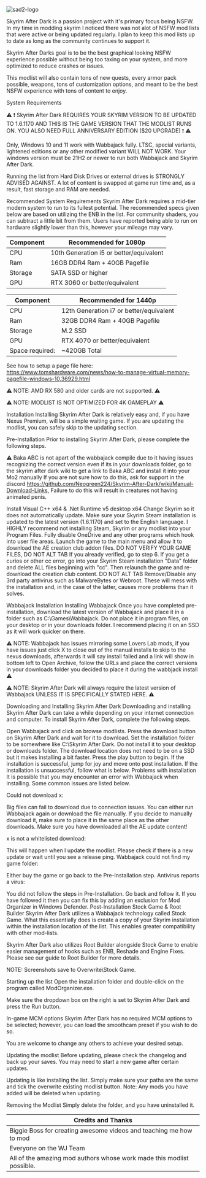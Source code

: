 
![sad2-logo](https://github.com/user-attachments/assets/6d64b867-0277-43cf-9f44-ba7cc68b101e)



Skyrim After Dark is a passion project with it's primary focus being NSFW. In my time in modding skyrim I noticed there was not alot of NSFW mod lists that were active or being updated regularly. I plan to keep this mod lists up to date as long as the community continues to support it. 

Skyrim After Darks goal is to be the best graphical looking NSFW experience possible without being too taxing on your system, and more optimized to reduce crashes or issues. 

This modlist will also contain tons of new quests, every armor pack possible, weapons, tons of customization options, and meant to be the best NSFW experience with tons of content to enjoy. 

System Requirements


⚠️ ❗ Skyrim After Dark REQUIRES YOUR SKYRIM VERSION TO BE UPDATED TO 1.6.1170 AND THIS IS THE GAME VERSION THAT THE MODLIST RUNS ON. YOU ALSO NEED FULL ANNIVERSARY EDITION ($20 UPGRADE) ❗ ⚠️

Only, Windows 10 and 11 work with Wabbajack fully. LTSC, special variants, lightened editions or any other modified variant WILL NOT WORK. Your windows version must be 21H2 or newer to run both Wabbajack and Skyrim After Dark.

Running the list from Hard Disk Drives or external drives is STRONGLY ADVISED AGAINST. A lot of content is swapped at game run time and, as a result, fast storage and RAM are needed.

Recommended System Requirements
Skyrim After Dark requires a mid-tier modern system to run to its fullest potential. The recommended specs given below are based on utilizing the ENB in the list. For community shaders, you can subtract a little bit from them. Users have reported being able to run on hardware slightly lower than this, however your mileage may vary.


| Component  | Recommended for 1080p|
| ------------- | ------------- |
| CPU  | 10th Generation i5 or better/equivalent |
| Ram  | 16GB DDR4 Ram + 40GB Pagefile  |
| Storage  | SATA SSD or higher  |
| GPU  | RTX 3060 or better/equivalent  |


| Component  | Recommended for 1440p|
| ------------- | ------------- |
| CPU  | 12th Generation i7 or better/equivalent |
| Ram  | 32GB DDR4 Ram + 40GB Pagefile  |
| Storage  | M.2 SSD  |
| GPU  | RTX 4070 or better/equivalent  |
| Space required:  |  ~420GB Total  |


See how to setup a page file here: https://www.tomshardware.com/news/how-to-manage-virtual-memory-pagefile-windows-10,36929.html

⚠️ NOTE: AMD RX 580 and older cards are not supported. ⚠️

⚠️ NOTE: MODLIST IS NOT OPTIMIZED FOR 4K GAMEPLAY ⚠️

Installation
Installing Skyrim After Dark is relatively easy and, if you have Nexus Premium, will be a simple waiting game. If you are updating the modlist, you can safely skip to the updating section.

Pre-Installation
Prior to installing Skyrim After Dark, please complete the following steps. 

⚠️ Baka ABC is not apart of the wabbajack compile due to it having issues recognizing the correct version even if its in your downloads folder, go to the skyrim after dark wiki to get a link to Baka ABC and install it into your Mo2 manually
If you are not sure how to do this, ask for support in the discord https://github.com/Neogreen224/Skyrim-After-Dark/wiki/Manual-Download-Links, Failure to do this will result in creatures not having animated penis.

Install Visual C++ x64 & .Net Runtime v5 desktop x64
Change Skyrim so it does not automatically update.
Make sure your Skyrim Steam installation is updated to the latest version (1.6.1170) and set to the English language. I HIGHLY recommend not installing Steam, Skyrim or any modlist into your Program Files.
Fully disable OneDrive and any other programs which hook into user file areas.
Launch the game to the main menu and allow it to download the AE creation club addon files. DO NOT VERIFY YOUR GAME FILES, DO NOT ALT TAB If you already verified, go to step 6.
If you get a curios or other cc error, go into your Skyrim Steam installation "Data" folder and delete ALL files beginning with "cc". Then relaunch the game and re-download the creation club content. DO NOT ALT TAB
Remove/Disable any 3rd party antivirus such as MalwareBytes or Webroot. These will mess with the installation and, in the case of the latter, causes more problems than it solves.

Wabbajack Installation
Installing Wabbajack
Once you have completed pre-installation, download the latest version of Wabbajack and place it in a folder such as C:\Games\Wabbajack. Do not place it in program files, on your desktop or in your downloads folder. I recommend placing it on an SSD as it will work quicker on there.

⚠️ NOTE: Wabbajack has issues mirroring some Lovers Lab mods, if you have issues just click X to close out of the manual installs to skip to the nexus downloads, afterwards it will say install failed and a link will show in bottom left to Open Archive, follow the 
URLs and place the correct versions in your downloads folder you decided to place it during the wabbjack install ⚠️

⚠️ NOTE: Skyrim After Dark will always require the latest version of Wabbajack UNLESS IT IS SPECIFICALLY STATED HERE. ⚠️

Downloading and Installing Skyrim After Dark
Downloading and installing Skyrim After Dark can take a while depending on your internet connection and computer. To install Skyrim After Dark, complete the following steps.

Open Wabbajack and click on browse modlists.
Press the download button on Skyrim After Dark and wait for it to download.
Set the installation folder to be somewhere like C:\Skyrim After Dark. Do not install it to your desktop or downloads folder.
The download location does not need to be on a SSD but it makes installing a bit faster.
Press the play button to begin.
If the installation is successful, jump for joy and move onto post installation. If the installation is unsuccessful, follow what is below.
Problems with installation
It is possible that you may encounter an error with Wabbajack when installing. Some common issues are listed below.

Could not download x:

Big files can fail to download due to connection issues. You can either run Wabbajack again or download the file manually. If you decide to manually download it, make sure to place it in the same place as the other downloads.
Make sure you have downloaded all the AE update content!

x is not a whitelisted download:

This will happen when I update the modlist. Please check if there is a new update or wait until you see a release ping.
Wabbajack could not find my game folder:

Either buy the game or go back to the Pre-Installation step.
Antivirus reports a virus:

You did not follow the steps in Pre-Installation. Go back and follow it.
If you have followed it then you can fix this by adding an exclusion for Mod Organizer in Windows Defender.
Post-Installation
Stock Game & Root Builder
Skyrim After Dark utilizes a Wabbajack technology called Stock Game. What this essentially does is create a copy of your Skyrim installation within the installation location of the list. This enables greater compatibility with other mod-lists.

Skyrim After Dark also utilizes Root Builder alongside Stock Game to enable easier management of hooks such as ENB, Reshade and Engine Fixes. Please see our guide to Root Builder for more details.

NOTE: Screenshots save to Overwrite\Stock Game.

Starting up the list
Open the installation folder and double-click on the program called ModOrganizer.exe.

Make sure the dropdown box on the right is set to Skyrim After Dark and press the Run button.

In-game MCM options
Skyrim After Dark has no required MCM options to be selected; however, you can load the smoothcam preset if you wish to do so.

You are welcome to change any others to achieve your desired setup.

Updating the modlist
Before updating, please check the changelog and back up your saves. You may need to start a new game after certain updates.

Updating is like installing the list. Simply make sure your paths are the same and tick the overwrite existing modlist button. Note: Any mods you have added will be deleted when updating.

Removing the Modlist
Simply delete the folder, and you have uninstalled it.


| Credits and Thanks | 
| ------------- | 
| Biggie Boss for creating awesome videos and teaching me how to mod  | 
| Everyone on the WJ Team   | 
| All of the amazing mod authors whose work made this modlist possible.  | 


